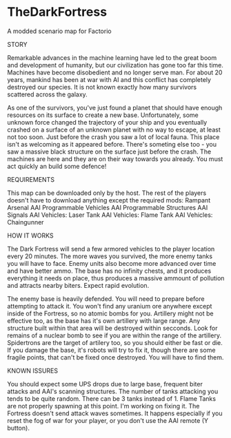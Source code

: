 # TheDarkFortress
A modded scenario map for Factorio

STORY

Remarkable advances in the machine learning have led to the great boom and development of humanity, but our civilization has gone too far this time. Machines have become disobedient and no longer serve man. For about 20 years, mankind has been at war with AI and this conflict has completely destroyed our species. It is not known exactly how many survivors scattered across the galaxy.

As one of the survivors, you've just found a planet that should have enough resources on its surface to create a new base. Unfortunately, some unknown force changed the trajectory of your ship and you eventually crashed on a surface of an unknown planet with no way to escape, at least not too soon. Just before the crash you saw a lot of local fauna. This place isn't as welcoming as it appeared before. There's someting else too - you saw a massive black structure on the surface just before the crash. The machines are here and they are on their way towards you already. You must act quickly an build some defence!

REQUIREMENTS

This map can be downloaded only by the host. The rest of the players doesn't have to download anything except the required mods:
Rampant Arsenal
AAI Programmable Vehicles
AAI Programmable Structures
AAI Signals
AAI Vehicles: Laser Tank
AAI Vehicles: Flame Tank
AAI Vehicles: Chaingunner

HOW IT WORKS

The Dark Fortress will send a few armored vehicles to the player location every 20 minutes. The more waves you survived, the more enemy tanks you will have to face. Enemy units also become more advanced over time and have better ammo. The base has no infinity chests, and it produces everything it needs on place, thus produces a massive ammount of pollution and attracts nearby biters. Expect rapid evolution.

The enemy base is heavily defended. You will need to prepare before attempting to attack it. You won't find any uranium ore anywhere except inside of the Fortress, so no atomic bombs for you. Artillery might not be effective too, as the base has it's own artillery with large range. Any structure built within that area will be destroyed within secconds. Look for remains of a nuclear bomb to see if you are within the range of the artillery. Spidertrons are the target of artilery too, so you should either be fast or die. If you damage the base, it's robots will try to fix it, though there are some fragile points, that can't be fixed once destroyed. You will have to find them.

KNOWN ISSURES

You should expect some UPS drops due to large base, frequent biter attacks and AAI's scanning structures.
The number of tanks attacking you tends to be quite random. There can be 3 tanks instead of 1.
Flame Tanks are not properly spawning at this point. I'm working on fixing it.
The Fortress doesn't send attack waves sometimes. It happens especially if you reset the fog of war for your player, or you don't use the AAI remote (Y button).
